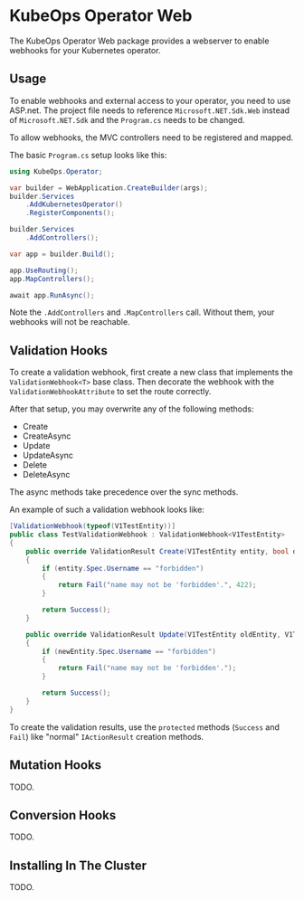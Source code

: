 # KubeOps Operator Web

The KubeOps Operator Web package provides a webserver to enable
webhooks for your Kubernetes operator.

## Usage

To enable webhooks and external access to your operator, you need to
use ASP.net. The project file needs to reference `Microsoft.NET.Sdk.Web`
instead of `Microsoft.NET.Sdk` and the `Program.cs` needs to be changed.

To allow webhooks, the MVC controllers need to be registered and mapped.

The basic `Program.cs` setup looks like this:

```csharp
using KubeOps.Operator;

var builder = WebApplication.CreateBuilder(args);
builder.Services
    .AddKubernetesOperator()
    .RegisterComponents();

builder.Services
    .AddControllers();

var app = builder.Build();

app.UseRouting();
app.MapControllers();

await app.RunAsync();
```

Note the `.AddControllers` and `.MapControllers` call.
Without them, your webhooks will not be reachable.

## Validation Hooks

To create a validation webhook, first create a new class
that implements the `ValidationWebhook<T>` base class.
Then decorate the webhook with the `ValidationWebhookAttribute`
to set the route correctly.

After that setup, you may overwrite any of the following methods:

- Create
- CreateAsync
- Update
- UpdateAsync
- Delete
- DeleteAsync

The async methods take precedence over the sync methods.

An example of such a validation webhook looks like:

```csharp
[ValidationWebhook(typeof(V1TestEntity))]
public class TestValidationWebhook : ValidationWebhook<V1TestEntity>
{
    public override ValidationResult Create(V1TestEntity entity, bool dryRun)
    {
        if (entity.Spec.Username == "forbidden")
        {
            return Fail("name may not be 'forbidden'.", 422);
        }

        return Success();
    }

    public override ValidationResult Update(V1TestEntity oldEntity, V1TestEntity newEntity, bool dryRun)
    {
        if (newEntity.Spec.Username == "forbidden")
        {
            return Fail("name may not be 'forbidden'.");
        }

        return Success();
    }
}
```

To create the validation results, use the `protected` methods (`Success` and `Fail`)
like "normal" `IActionResult` creation methods.

## Mutation Hooks

TODO.

## Conversion Hooks

TODO.

## Installing In The Cluster

TODO.
